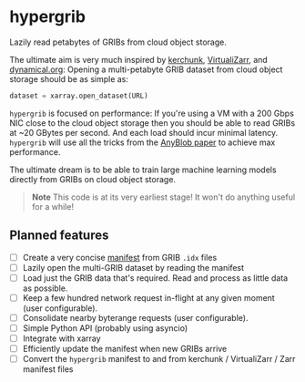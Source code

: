 # hypergrib
Lazily read petabytes of GRIBs from cloud object storage.

The ultimate aim is very much inspired by [kerchunk](https://fsspec.github.io/kerchunk/), [VirtualiZarr](https://github.com/zarr-developers/VirtualiZarr), and [dynamical.org](https://dynamical.org): Opening a multi-petabyte GRIB dataset from cloud object storage should be as simple as:

```python
dataset = xarray.open_dataset(URL)
```

`hypergrib` is focused on performance: If you're using a VM with a 200 Gbps NIC close to the cloud object storage then you should be able to read GRIBs at ~20 GBytes per second. And each load should incur minimal latency. `hypergrib` will use all the tricks from the [AnyBlob paper](https://www.vldb.org/pvldb/vol16/p2769-durner.pdf) to achieve max performance.

The ultimate dream is to be able to train large machine learning models directly from GRIBs on cloud object storage.

> **Note**
> This code is at its very earliest stage! It won't do anything useful for a while!

## Planned features
- [ ] Create a very concise [manifest](https://github.com/JackKelly/hypergrib/issues/1) from GRIB `.idx` files
- [ ] Lazily open the multi-GRIB dataset by reading the manifest
- [ ] Load just the GRIB data that's required. Read and process as little data as possible.
- [ ] Keep a few hundred network request in-flight at any given moment (user configurable).
- [ ] Consolidate nearby byterange requests (user configurable).
- [ ] Simple Python API (probably using asyncio)
- [ ] Integrate with xarray
- [ ] Efficiently update the manifest when new GRIBs arrive
- [ ] Convert the `hypergrib` manifest to and from kerchunk / VirtualiZarr / Zarr manifest files

